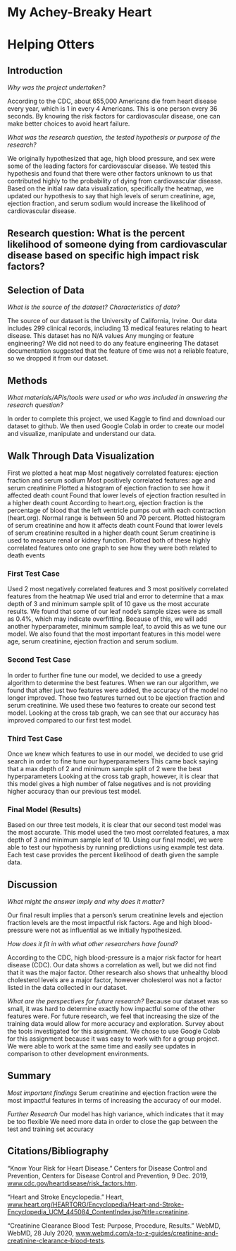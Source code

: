 # My Achey-Breaky Heart
# Helping Otters

## Introduction 
_Why was the project undertaken?_

According to the CDC, about 655,000 Americans die from heart disease every year, which is 1 in every 4 Americans. This is one person every 36 seconds. By knowing the risk factors for cardiovascular disease, one can make better choices to avoid heart failure. 

_What was the research question, the tested hypothesis or purpose of the research?_

We originally hypothesized that age, high blood pressure, and sex were some of the leading factors for cardiovascular disease. We tested this hypothesis and found that there were other factors unknown to us that contributed highly to the probability of dying from cardiovascular disease.
Based on the initial raw data visualization, specifically the heatmap, we updated our hypothesis to say that high levels of serum creatinine, age, ejection fraction, and serum sodium would increase the likelihood of cardiovascular disease.

## Research question: What is the percent likelihood of someone dying from cardiovascular disease based on specific high impact risk factors?

## Selection of Data 
_What is the source of the dataset? Characteristics of data?_

The source of our dataset is the University of California, Irvine.
Our data includes 299 clinical records, including 13 medical features relating to heart disease.
This dataset has no N/A values
Any munging or feature engineering?
We did not need to do any feature engineering
The dataset documentation suggested that the feature of time was not a reliable feature, so we dropped it from our dataset.

## Methods 
_What materials/APIs/tools were used or who was included in answering the research question?_

In order to complete this project, we used Kaggle to find and download our dataset to github.
We then used Google Colab in order to create our model and visualize, manipulate and understand our data. 

## Walk Through Data Visualization
First we plotted a heat map
Most negatively correlated features: ejection fraction and serum sodium
Most positively correlated features: age and serum creatinine
Plotted a histogram of ejection fraction to see how it affected death count
Found that lower levels of ejection fraction resulted in a higher death count
According to heart.org, ejection fraction is the percentage of blood that the left ventricle pumps out with each contraction (heart.org). Normal range is between 50 and 70 percent.
Plotted histogram of serum creatinine and how it affects death count
Found that lower levels of serum creatinine resulted in a higher death count
Serum creatinine is used to measure renal or kidney function.
Plotted both of these highly correlated features onto one graph to see how they were both related to death events


### First Test Case 
Used 2 most negatively correlated features and 3 most positively correlated features from the heatmap
We used trial and error to determine that a max depth of 3 and minimum sample split of 10 gave us the most accurate results. 
We found that some of our leaf node’s sample sizes were as small as 0.4%, which may indicate overfitting. Because of this, we will add another hyperparameter, minimum sample leaf, to avoid this as we tune our model.
We also found that the most important features in this model were age, serum creatinine, ejection fraction and serum sodium. 

### Second Test Case 
In order to further fine tune our model, we decided to use a greedy algorithm to determine the best features. 
When we ran our algorithm, we found that after just two features were added, the accuracy of the model no longer improved. 
Those two features turned out to be ejection fraction and serum creatinine. We used these two features to create our second test model.
Looking at the cross tab graph, we can see that our accuracy has improved compared to our first test model. 

### Third Test Case 
Once we knew which features to use in our model, we decided to use grid search in order to fine tune our hyperparameters
This came back saying that a max depth of 2 and minimum sample split of 2 were the best hyperparameters
Looking at the cross tab graph, however, it is clear that this model gives a high number of false negatives and is not providing higher accuracy than our previous test model. 

### Final Model (Results)
Based on our three test models, it is clear that our second test model was the most accurate. This model used the two most correlated features, a max depth of 3 and minimum sample leaf of 10.
Using our final model, we were able to test our hypothesis by running predictions using example test data.
Each test case provides the percent likelihood of death given the sample data. 


## Discussion 
_What might the answer imply and why does it matter?_

Our final result implies that a person’s serum creatinine levels and ejection fraction levels are the most impactful risk factors. Age and high blood-pressure were not as influential as we initially hypothesized.

_How does it fit in with what other researchers have found?_

According to the CDC, high blood-pressure is a major risk factor for heart disease (CDC). Our data shows a correlation as well, but we did not find that it was the major factor.
Other research also shows that unhealthy blood cholesterol levels are a major factor, however cholesterol was not a factor listed in the data collected in our dataset. 

_What are the perspectives for future research?_
Because our dataset was so small, it was hard to determine exactly how impactful some of the other features were. For future research, we feel that increasing the size of the training data would allow for more accuracy and exploration. 
Survey about the tools investigated for this assignment.
We chose to use Google Colab for this assignment because it was easy to work with for a group project. We were able to work at the same time and easily see updates in comparison to other development environments. 

## Summary 
_Most important findings_
Serum creatinine and ejection fraction were the most impactful features in terms of increasing the accuracy of our model.

_Further Research_
Our model has high variance, which indicates that it may be too flexible 
We need more data in order to close the gap between the test and training set accuracy

## Citations/Bibliography

“Know Your Risk for Heart Disease.” Centers for Disease Control and Prevention, Centers for Disease Control and Prevention, 9 Dec. 2019, www.cdc.gov/heartdisease/risk_factors.htm.

“Heart and Stroke Encyclopedia.” Heart, www.heart.org/HEARTORG/Encyclopedia/Heart-and-Stroke-Encyclopedia_UCM_445084_ContentIndex.jsp?title=creatinine. 

“Creatinine Clearance Blood Test: Purpose, Procedure, Results.” WebMD, WebMD, 28 July 2020, www.webmd.com/a-to-z-guides/creatinine-and-creatinine-clearance-blood-tests. 








